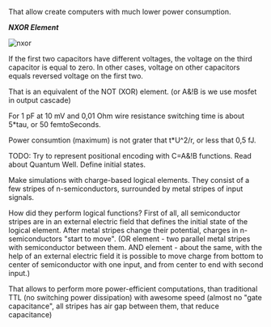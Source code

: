 That allow create computers with much lower power consumption.


***NXOR Element***

![nxor](https://raw.githubusercontent.com/ValeryAndreevichPushkarev/ReactiveLogicalElements/main/index.jpeg)

If the first two capacitors have different voltages, the voltage on the third capacitor is equal to zero.
In other cases, voltage on other capacitors equals reversed voltage on the first two.

That is an equivalent of the NOT (XOR) element. (or A&!B is we use mosfet in output cascade)

For 1 pF at 10 mV and 0,01 Ohm wire resistance switching time is about 5*tau, or 50 femtoSeconds.

Power consumtion (maximum) is not grater that t*U^2/r, or less that 0,5 fJ.


TODO: 
Try to represent positional encoding with C=A&!B functions.
Read about Quantum Well.
Define initial states.

Make simulations with charge-based logical elements.
They consist of a few stripes of n-semiconductors, surrounded by metal stripes of input signals.

How did they perform logical functions?
First of all, all semiconductor stripes are in an external electric field that defines the initial state of the logical element. 
After metal stripes change their potential, charges in n-semiconductors "start to move".
(OR element - two parallel metal stripes with semiconductor between them.
AND element - about the same, with the help of an external electric field it is possible to move charge from bottom to center of semiconductor with one input, and from center to end with second input.)

That allows to perform more power-efficient computations, than traditional TTL (no switching power dissipation) with awesome speed (almost no "gate capacitance", all stripes has air gap between them, that reduce capacitance)


